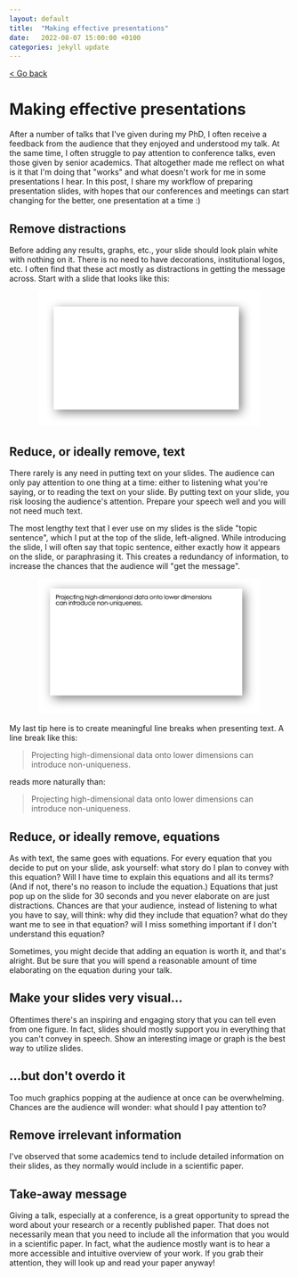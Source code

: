 ```yaml
---
layout: default
title:  "Making effective presentations"
date:   2022-08-07 15:00:00 +0100
categories: jekyll update
---
```


<p>
   <a href="/kamilazdybal.github.io/#blog">
      < Go back
  </a>
</p>

# Making effective presentations

After a number of talks that I've given during my PhD, I often receive a feedback from the audience that they enjoyed and understood my talk. At the same time, I often struggle to pay attention to conference talks, even those given by senior academics. That altogether made me reflect on what is it that I'm doing that "works" and what doesn't work for me in some presentations I hear. In this post, I share my workflow of preparing presentation slides, with hopes that our conferences and meetings can start changing for the better, one presentation at a time :)

## Remove distractions

Before adding any results, graphs, etc., your slide should look plain white with nothing on it. There is no need to have decorations, institutional logos, etc. I often find that these act mostly as distractions in getting the message across. Start with a slide that looks like this:

<p align="center">
  <img src="https://github.com/kamilazdybal/kamilazdybal.github.io/raw/main/_posts/slides-01.png" width="400">
</p>

## Reduce, or ideally remove, text

There rarely is any need in putting text on your slides. The audience can only pay attention to one thing at a time: either to listening what you're saying, or to reading the text on your slide. By putting text on your slide, you risk loosing the audience's attention. Prepare your speech well and you will not need much text.

The most lengthy text that I ever use on my slides is the slide "topic sentence", which I put at the top of the slide, left-aligned. While introducing the slide, I will often say that topic sentence, either exactly how it appears on the slide, or paraphrasing it. This creates a redundancy of information, to increase the chances that the audience will "get the message".

<p align="center">
  <img src="https://github.com/kamilazdybal/kamilazdybal.github.io/raw/main/_posts/slides-02.png" width="400">
</p>

My last tip here is to create meaningful line breaks when presenting text. A line break like this:

> Projecting high-dimensional data onto lower dimensions
> can introduce non-uniqueness.

reads more naturally than:

> Projecting high-dimensional data onto lower
> dimensions can introduce non-uniqueness.

## Reduce, or ideally remove, equations

As with text, the same goes with equations. For every equation that you decide to put on your slide, ask yourself: what story do I plan to convey with this equation? Will I have time to explain this equations and all its terms? (And if not, there's no reason to include the equation.) Equations that just pop up on the slide for 30 seconds and you never elaborate on are just distractions. Chances are that your audience, instead of listening to what you have to say, will think: why did they include that equation? what do they want me to see in that equation? will I miss something important if I don't understand this equation?

Sometimes, you might decide that adding an equation is worth it, and that's alright. But be sure that you will spend a reasonable amount of time elaborating on the equation during your talk.




## Make your slides very visual...

Oftentimes there's an inspiring and engaging story that you can tell even from one figure. In fact, slides should mostly support you in everything that you can't convey in speech. Show an interesting image or graph is the best way to utilize slides.




## ...but don't overdo it

Too much graphics popping at the audience at once can be overwhelming. Chances are the audience will wonder: what should I pay attention to?




## Remove irrelevant information

I've observed that some academics tend to include detailed information on their slides, as they normally would include in a scientific paper.





## Take-away message

Giving a talk, especially at a conference, is a great opportunity to spread the word about your research or a recently published paper. That does not necessarily mean that you need to include all the information that you would in a scientific paper. In fact, what the audience mostly want is to hear a more accessible and intuitive overview of your work. If you grab their attention, they will look up and read your paper anyway!
